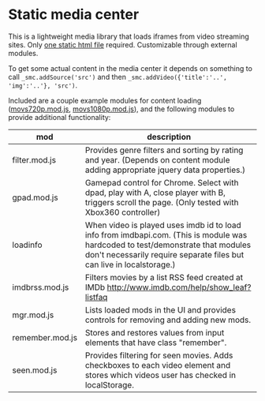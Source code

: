 # Static media center

This is a lightweight media library that loads iframes from video streaming sites.
Only [one static html file](index.html) required. Customizable through external modules.

To get some actual content in the media center it depends on something to call `_smc.addSource('src')` and then `_smc.addVideo({'title':'..', 'img':'..'}, 'src')`.

Included are a couple example modules for content loading ([movs720p.mod.js](movs720p.mod.js), [movs1080p.mod.js](movs1080p.mod.js)), and the following modules to provide additional functionality:

mod            | description
---------------|------------
filter.mod.js  | Provides genre filters and sorting by rating and year. (Depends on content module adding appropriate jquery data properties.)
gpad.mod.js    | Gamepad control for Chrome. Select with dpad, play with A, close player with B, triggers scroll the page. (Only tested with Xbox360 controller)
loadinfo       | When video is played uses imdb id to load info from imdbapi.com. (This is module was hardcoded to test/demonstrate that modules don't necessarily require separate files but can live in localstorage.)
imdbrss.mod.js | Filters movies by a list RSS feed created at IMDb http://www.imdb.com/help/show_leaf?listfaq
mgr.mod.js     | Lists loaded mods in the UI and provides controls for removing and adding new mods.
remember.mod.js | Stores and restores values from input elements that have class "remember".
seen.mod.js     | Provides filtering for seen movies. Adds checkboxes to each video element and stores which videos user has checked in localStorage.

